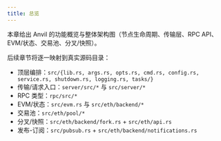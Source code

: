 ```yaml
---
title: 总览
---
```


本章给出 Anvil 的功能概览与整体架构图（节点生命周期、传输层、RPC API、EVM/状态、交易池、分叉/快照）。

后续章节将逐一映射到真实源码目录：
- 顶层编排：`src/{lib.rs, args.rs, opts.rs, cmd.rs, config.rs, service.rs, shutdown.rs, logging.rs, tasks/}`
- 传输/请求入口：`server/src/*` 与 `src/server/*`
- RPC 类型：`rpc/src/*`
- EVM/状态：`src/evm.rs` 与 `src/eth/backend/*`
- 交易池：`src/eth/pool/*`
- 分叉/快照：`src/eth/backend/fork.rs` + `src/eth/api.rs`
- 发布-订阅：`src/pubsub.rs` + `src/eth/backend/notifications.rs`
